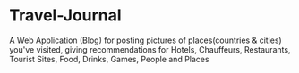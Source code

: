 # Travel-Journal
 A Web Application (Blog) for posting pictures of places(countries & cities) you've visited, giving recommendations for Hotels, Chauffeurs, Restaurants, Tourist Sites, Food, Drinks, Games, People and Places
